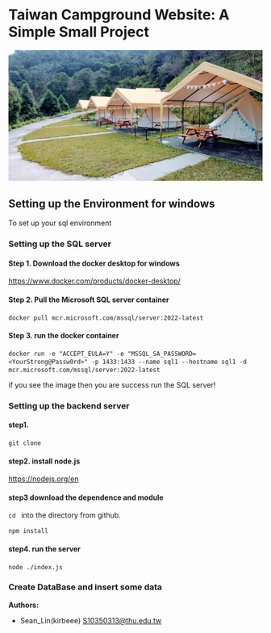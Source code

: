 # Taiwan Campground Website: A Simple Small Project

<img src="ReadMePicture/camp_pic.jpg">

## Setting up the Environment for windows
To set up your sql environment

### Setting up the SQL server
#### Step 1. Download the docker desktop for windows
https://www.docker.com/products/docker-desktop/

#### Step 2. Pull the Microsoft SQL server container
```shell
docker pull mcr.microsoft.com/mssql/server:2022-latest
```
#### Step 3. run the docker container
```shell
docker run -e "ACCEPT_EULA=Y" -e "MSSQL_SA_PASSWORD=<YourStrong@Passw0rd>" -p 1433:1433 --name sql1 --hostname sql1 -d mcr.microsoft.com/mssql/server:2022-latest
```
if you see the image then you are success run the SQL server!

### Setting up the backend server
#### step1.
```shell
git clone 
```
#### step2. install node.js
https://nodejs.org/en
#### step3 download the dependence and module
`cd ` into the directory from github.
```shell
npm install
```
#### step4. run the server
```shell
node ./index.js
```
### Create DataBase and insert some data

**Authors:** 
* Sean_Lin(kirbeee) S10350313@thu.edu.tw
